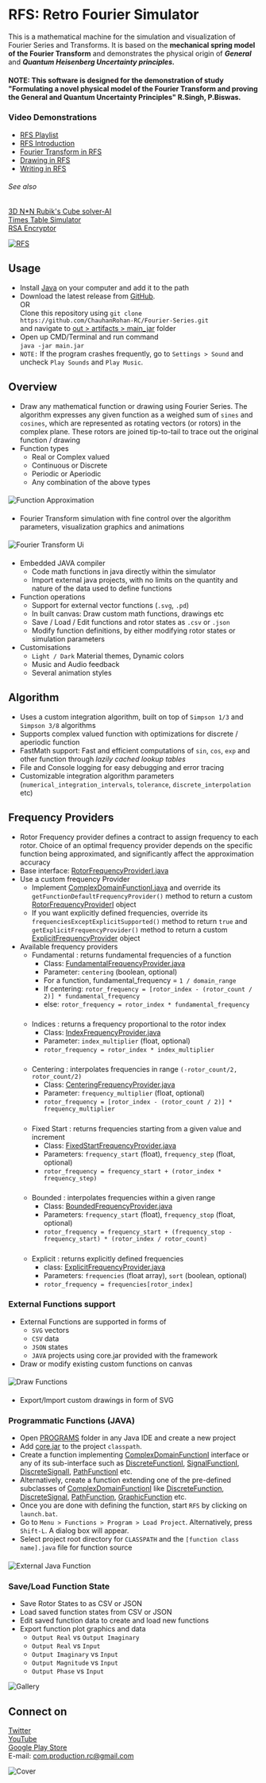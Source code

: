 # RFS: Retro Fourier Simulator

This is a mathematical machine for the simulation and visualization of Fourier Series and Transforms. It is based on the **mechanical spring model of the Fourier Transform** and demonstrates the physical origin of _**General**_ and _**Quantum Heisenberg Uncertainty principles.**_

#### NOTE: This software is designed for the demonstration of study "Formulating a novel physical model of the Fourier Transform and proving the General and Quantum Uncertainty Principles" R.Singh, P.Biswas.

### Video Demonstrations
* [RFS Playlist](https://www.youtube.com/playlist?list=PL_oeaRvQxDbR0VYYdoNMh3KZO76d03Psq)
* [RFS Introduction](https://youtu.be/eFbR1_0GCGw)
* [Fourier Transform in RFS](https://youtu.be/yEB2RT1yN-g)
* [Drawing in RFS](https://youtu.be/bWbgRlasApQ)
* [Writing in RFS](https://youtu.be/8WbKhzp2rGw)

###### See also

[3D N*N Rubik's Cube solver-AI](https://github.com/ChauhanRohan-RC/Cube.git)  
[Times Table Simulator](https://github.com/ChauhanRohan-RC/Times-Table.git)  
[RSA Encryptor](https://github.com/ChauhanRohan-RC/RSA-Encryptor.git)

[![RFS](graphics/pictures/rfs_intro_light.png)](https://www.youtube.com/playlist?list=PL_oeaRvQxDbR0VYYdoNMh3KZO76d03Psq)

## Usage

* Install [Java](https://openjdk.org/install/) on your computer and add it to the path
* Download the latest release from [GitHub](https://github.com/ChauhanRohan-RC/Fourier-Series/releases/latest).  
  OR  
  Clone this repository using `git clone https://github.com/ChauhanRohan-RC/Fourier-Series.git`  
  and navigate to [out > artifacts > main_jar](out/artifacts/cube_jar) folder
* Open up CMD/Terminal and run command  
  `java -jar main.jar`
* `NOTE:` If the program crashes frequently, go to `Settings > Sound` and uncheck `Play Sounds` and `Play Music`.

## Overview

* Draw any mathematical function or drawing using Fourier Series. The algorithm expresses any given function as a weighed sum of `sines` and `cosines`, which are represented as rotating vectors (or rotors) in the complex plane. These rotors are joined tip-to-tail to trace out the original function / drawing
* Function types
  * Real or Complex valued
  * Continuous or Discrete
  * Periodic or Aperiodic
  * Any combination of the above types

####

![Function Approximation](graphics/pictures/emoji_stars_rotors.png)

####

* Fourier Transform simulation with fine control over the algorithm parameters, visualization graphics and animations

####

![Fourier Transform Ui](graphics/pictures/fourier_transform_ui.png)

####

* Embedded JAVA compiler 
  * Code math functions in java directly within the simulator
  * Import external java projects, with no limits on the quantity and nature of the data used to define functions
* Function operations
  * Support for external vector functions (`.svg`, `.pd`)
  * In built canvas: Draw custom math functions, drawings etc
  * Save / Load / Edit functions and rotor states as `.csv` or `.json`
  * Modify function definitions, by either modifying rotor states or simulation parameters
* Customisations
  * `Light / Dark` Material themes, Dynamic colors
  * Music and Audio feedback
  * Several animation styles

## Algorithm
* Uses a custom integration algorithm, built on top of `Simpson 1/3` and `Simpson 3/8` algorithms 
* Supports complex valued function with optimizations for discrete / aperiodic function 
* FastMath support: Fast and efficient computations of `sin`, `cos`, `exp` and other function through _lazily cached lookup tables_
* File and Console logging for easy debugging and error tracing
* Customizable integration algorithm parameters (`numerical_integration_intervals`, `tolerance`, `discrete_interpolation` etc)

## Frequency Providers
* Rotor Frequency provider defines a contract to assign frequency to each rotor. Choice of an optimal frequency provider depends on the specific function being approximated, and significantly affect the approximation accuracy
* Base interface: [RotorFrequencyProviderI.java](app/core/src/rotor/frequency/RotorFrequencyProviderI.java)
* Use a custom frequency Provider
  * Implement [ComplexDomainFunctionI.java](app/core/src/function/definition/ComplexDomainFunctionI.java) and override its `getFunctionDefaultFrequencyProvider()` method to return a custom [RotorFrequencyProviderI](app/core/src/rotor/frequency/RotorFrequencyProviderI.java) object
  * If you want explicitly defined frequencies, override its `frequenciesExceptExplicitSupported()` method to return `true` and `getExplicitFrequencyProvider()` method to return a custom [ExplicitFrequencyProvider](app/core/src/rotor/frequency/ExplicitFrequencyProvider.java) object
* Available frequency providers
  * Fundamental : returns fundamental frequencies of a function
    * Class: [FundamentalFrequencyProvider.java](app/core/src/rotor/frequency/FundamentalFrequencyProvider.java)
    * Parameter: `centering`  (boolean, optional)
    * For a function, fundamental_frequency = `1 / domain_range`
    * If centering: `rotor_frequency = [rotor_index - (rotor_count / 2)] * fundamental_frequency`
    * else:  `rotor_frequency = rotor_index * fundamental_frequency`
  #####
  * Indices : returns a frequency proportional to the rotor index
    * Class: [IndexFrequencyProvider.java](app/core/src/rotor/frequency/IndexFrequencyProvider.java)
    * Parameter: `index_multiplier`  (float, optional)
    * `rotor_frequency = rotor_index * index_multiplier`
  #####
  * Centering : interpolates frequencies in range `(-rotor_count/2, rotor_count/2)`
    * Class: [CenteringFrequencyProvider.java](app/core/src/rotor/frequency/CenteringFrequencyProvider.java)
    * Parameter: `frequency_multiplier`  (float, optional)
    * `rotor_frequency = [rotor_index - (rotor_count / 2)] * frequency_multiplier`
  #####
  * Fixed Start : returns frequencies starting from a given value and increment
    * Class: [FixedStartFrequencyProvider.java](app/core/src/rotor/frequency/FixedStartFrequencyProvider.java)
    * Parameters: `frequency_start`  (float), `frequency_step`  (float, optional)
    * `rotor_frequency = frequency_start + (rotor_index * frequency_step)`
  #####
  * Bounded : interpolates frequencies within a given range
    * Class: [BoundedFrequencyProvider.java](app/core/src/rotor/frequency/BoundedFrequencyProvider.java)
    * Parameters: `frequency_start`  (float), `frequency_stop`  (float, optional)
    * `rotor_frequency = frequency_start + (frequency_stop - frequency_start) * (rotor_index / rotor_count)`
  #####
  * Explicit : returns explicitly defined frequencies
    * class: [ExplicitFrequencyProvider.java](app/core/src/rotor/frequency/ExplicitFrequencyProvider.java)
    * Parameters: `frequencies` (float array), `sort` (boolean, optional)
    * `rotor_frequency = frequencies[rotor_index]`

### External Functions support

* External Functions are supported in forms of
    * `SVG` vectors
    * `CSV` data
    * `JSON` states
    * `JAVA` projects using core.jar provided with the framework
* Draw or modify existing custom functions on canvas

####

![Draw Functions](graphics/pictures/drawing_dark.png)

####

* Export/Import custom drawings in form of SVG

### Programmatic Functions (JAVA)

* Open [PROGRAMS](PROGRAMS) folder in any Java IDE and create a new project
* Add [core.jar](out/artifacts/core_jar/core.jar) to the project `classpath`.
* Create a function implementing [ComplexDomainFunctionI](app/core/src/function/definition/ComplexDomainFunctionI.java) interface or any of its sub-interface
  such as  [DiscreteFunctionI](app/core/src/function/definition/DiscreteFunctionI.java), [SignalFunctionI](app/core/src/function/definition/SignalFunctionI.java), [DiscreteSignalI](app/core/src/function/definition/DiscreteSignalI.java), [PathFunctionI](app/core/src/function/path/PathFunctionI.java) etc.
* Alternatively, create a function extending one of the pre-defined subclasses of [ComplexDomainFunctionI](app/core/src/function/definition/ComplexDomainFunctionI.java)
  like [DiscreteFunction](app/core/src/function/definition/DiscreteFunction.java), [DiscreteSignal](app/core/src/function/definition/DiscreteSignal.java), [PathFunction](app/core/src/function/path/PathFunction.java), [GraphicFunction](app/core/src/function/graphic/GraphicFunction.java) etc.
* Once you are done with defining the function, start `RFS` by clicking on `launch.bat`.
* Go to `Menu > Functions > Program > Load Project`. Alternatively, press `Shift-L`. A dialog box will appear.
* Select project root directory for `CLASSPATH` and the `[function class name].java` file for function source

####

![External Java Function](graphics/pictures/load_programmatic_function.png)

####

### Save/Load Function State

* Save Rotor States to as CSV or JSON
* Load saved function states from CSV or JSON
* Edit saved function data to create and load new functions
* Export function plot graphics and data
    * `Output Real`  vs  `Output Imaginary`
    * `Output Real`  vs  `Input`
    * `Output Imaginary`  vs  `Input`
    * `Output Magnitude`  vs  `Input`
    * `Output Phase`  vs  `Input`

![Gallery](graphics/pictures/sprint.png)

## Connect on

[Twitter](https://twitter.com/0rc_studio)  
[YouTube](https://www.youtube.com/channel/UCmyvutGWtyBRva_jrZfyORA)  
[Google Play Store](https://play.google.com/store/apps/dev?id=7315303590538030232)  
E-mail: com.production.rc@gmail.com

![Cover](graphics/thumbnail/thumbnail.png)
